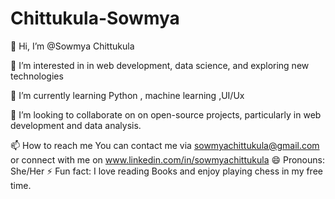 # Chittukula-Sowmya

👋 Hi, I’m @Sowmya Chittukula

👀 I’m interested in in web development, data science, and exploring new technologies

🌱 I’m currently learning Python , machine learning ,UI/Ux

💞️ I’m looking to collaborate on on open-source projects, particularly in web development and data analysis.

📫 How to reach me You can contact me via sowmyachittukula@gmail.com or connect with me on www.linkedin.com/in/sowmyachittukula
😄 Pronouns: She/Her
⚡ Fun fact: I love reading Books and enjoy playing chess in my free time.
